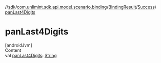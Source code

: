 //[sdk](../../../../index.md)/[com.unlimint.sdk.api.model.scenario.binding](../../index.md)/[BindingResult](../index.md)/[Success](index.md)/[panLast4Digits](pan-last4-digits.md)



# panLast4Digits  
[androidJvm]  
Content  
val [panLast4Digits](pan-last4-digits.md): [String](https://kotlinlang.org/api/latest/jvm/stdlib/kotlin/-string/index.html)  



